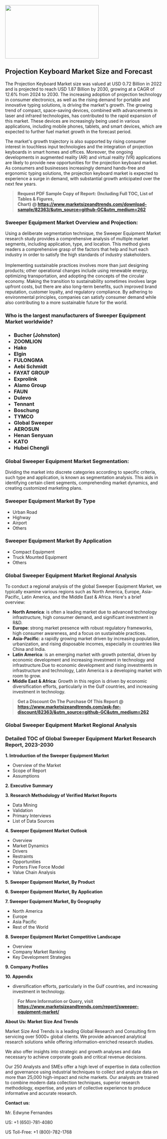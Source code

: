 <p><img class="alignnone size-medium wp-image-20088" src="https://ffe5etoiles.com/wp-content/uploads/2024/12/MST1-300x171.png" alt="" width="300" height="171" /></p><h2>Projection Keyboard Market Size and Forecast</h2><p>The Projection Keyboard Market size was valued at USD 0.72 Billion in 2022 and is projected to reach USD 1.87 Billion by 2030, growing at a CAGR of 12.6% from 2024 to 2030. The increasing adoption of projection technology in consumer electronics, as well as the rising demand for portable and innovative typing solutions, is driving the market's growth. The growing trend of compact, space-saving devices, combined with advancements in laser and infrared technologies, has contributed to the rapid expansion of this market. These devices are increasingly being used in various applications, including mobile phones, tablets, and smart devices, which are expected to further fuel market growth in the forecast period.</p><p>The market's growth trajectory is also supported by rising consumer interest in touchless input technologies and the integration of projection keyboards in smart homes and offices. Moreover, the ongoing developments in augmented reality (AR) and virtual reality (VR) applications are likely to provide new opportunities for the projection keyboard market. As consumers and businesses increasingly demand hands-free and ergonomic typing solutions, the projection keyboard market is expected to experience a surge in demand, with substantial growth anticipated over the next few years.</p></p><blockquote id="" class=""><strong>Request PDF Sample Copy of Report: (Including Full TOC, List of Tables &amp; Figures, Chart)&nbsp;@&nbsp;<strong><a href="https://www.marketsizeandtrends.com/download-sample/82363/&utm_source=github-GC&utm_medium=262" target="_blank">https://www.marketsizeandtrends.com/download-sample/82363/&utm_source=github-GC&utm_medium=262</a></strong></strong></blockquote><h3 id="" class="">Sweeper Equipment Market&nbsp;Overview and Projection:</h3><p id="" class="">Using a deliberate segmentation technique, the Sweeper Equipment Market research study provides a comprehensive analysis of multiple market segments, including application, type, and location. This method gives readers a comprehensive grasp of the factors that help and hurt each industry in order to satisfy the high standards of industry stakeholders. <br /> <br />Implementing sustainable practices involves more than just designing products; other operational changes include using renewable energy, optimizing transportation, and adopting the concepts of the circular economy. Making the transition to sustainability sometimes involves large upfront costs, but there are also long-term benefits, such improved brand reputation, customer loyalty, and regulatory compliance. By adhering to environmental principles, companies can satisfy consumer demand while also contributing to a more sustainable future for the world.</p><h3 id="" class="">Who is the largest manufacturers of&nbsp;Sweeper Equipment Market worldwide?</h3><h3 class=""><p><ul><li>Bucher (Johnston) </li><li> ZOOMLION </li><li> Hako </li><li> Elgin </li><li> FULONGMA </li><li> Aebi Schmidt </li><li> FAYAT GROUP </li><li> Exprolink </li><li> Alamo Group </li><li> FAUN </li><li> Dulevo </li><li> Tennant </li><li> Boschung </li><li> TYMCO </li><li> Global Sweeper </li><li> AEROSUN </li><li> Henan Senyuan </li><li> KATO </li><li> Hubei Chengli</li></ul></p></h3><h3 id="" class="">Global&nbsp;Sweeper Equipment Market Segmentation:</h3><p id="" class="">Dividing the market into discrete categories according to specific criteria, such type and application, is known as segmentation analysis. This aids in identifying certain client segments, comprehending market dynamics, and creating customized marketing plans.</p><h3 id="" class="">Sweeper Equipment Market&nbsp;By Type</h3><p><p><ul><li>Urban Road</li><li> Highway</li><li> Airport</li><li> Others</p></li></ul></p></p><h3 id="" class="">Sweeper Equipment Market&nbsp;By Application</h3><p class=""><p><ul><li>Compact Equipment</li><li> Truck Mounted Equipment</li><li> Others</li></ul></p></p><h3 id="" class="">Global Sweeper Equipment Market Regional Analysis</h3><p id="" class="">To conduct a regional analysis of the global Sweeper Equipment Market, we typically examine various regions such as North America, Europe, Asia-Pacific, Latin America, and the Middle East &amp; Africa. Here's a brief overview:</p><ul><li><strong>North America</strong>: is often a leading market due to advanced technology infrastructure, high consumer demand, and significant investment in R&amp;D.</li><li><strong>Europe</strong>: strong market presence with robust regulatory frameworks, high consumer awareness, and a focus on sustainable practices.</li><li><strong>Asia-Pacific</strong>: a rapidly growing market driven by increasing population, urbanization, and rising disposable incomes, especially in countries like China and India.</li><li><strong>Latin America</strong>: is an emerging market with growth potential, driven by economic development and increasing investment in technology and infrastructure.Due to economic development and rising investments in infrastructure and technology, Latin America is a developing market with room to grow.</li><li><strong>Middle East &amp; Africa</strong>: Growth in this region is driven by economic diversification efforts, particularly in the Gulf countries, and increasing investment in technology.</li></ul><blockquote id="" class=""><strong>Get a Discount On The Purchase Of This Report @ <strong><a href="https://www.marketsizeandtrends.com/ask-for-discount/82363/&utm_source=github-GC&utm_medium=262" target="_blank">https://www.marketsizeandtrends.com/ask-for-discount/82363/&utm_source=github-GC&utm_medium=262</a></strong></strong></blockquote><h3 id="" class="">Global Sweeper Equipment Market Regional Analysis</h3><h3 id="" class="">Detailed TOC of Global Sweeper Equipment Market Research Report, 2023-2030</h3><p id="" class=""><strong>1. Introduction of the Sweeper Equipment Market</strong></p><ul><li>Overview of the Market</li><li>Scope of Report</li><li>Assumptions</li></ul><p id="" class=""><strong>2. Executive Summary</strong></p><p id="" class=""><strong>3. Research Methodology of Verified Market Reports</strong></p><ul><li>Data Mining</li><li>Validation</li><li>Primary Interviews</li><li>List of Data Sources</li></ul><p id="" class=""><strong>4. Sweeper Equipment Market Outlook</strong></p><ul><li>Overview</li><li>Market Dynamics</li><li>Drivers</li><li>Restraints</li><li>Opportunities</li><li>Porters Five Force Model</li><li>Value Chain Analysis</li></ul><p id="" class=""><strong>5. Sweeper Equipment Market, By Product</strong></p><p id="" class=""><strong>6. Sweeper Equipment Market, By Application</strong></p><p id="" class=""><strong>7. Sweeper Equipment Market, By Geography</strong></p><ul><li>North America</li><li>Europe</li><li>Asia Pacific</li><li>Rest of the World</li></ul><p id="" class=""><strong>8. Sweeper Equipment Market Competitive Landscape</strong></p><ul><li>Overview</li><li>Company Market Ranking</li><li>Key Development Strategies</li></ul><p id="" class=""><strong>9. Company Profiles</strong></p><p id="" class=""><strong>10. Appendix</strong></p><ul><li>diversification efforts, particularly in the Gulf countries, and increasing investment in technology.</li></ul><blockquote id="" class=""><strong>For More Information or Query, visit <strong><strong><a href="https://www.marketsizeandtrends.com/report/sweeper-equipment-market/" target="_blank">https://www.marketsizeandtrends.com/report/sweeper-equipment-market/</a></strong></strong></strong></blockquote><p id="" class=""><strong>About Us: Market Size And Trends</strong></p><p id="" class="">Market Size And Trends is a leading Global Research and Consulting firm servicing over 5000+ global clients. We provide advanced analytical research solutions while offering information-enriched research studies.</p><p id="" class="">We also offer insights into strategic and growth analyses and data necessary to achieve corporate goals and critical revenue decisions.</p><p id="" class="">Our 250 Analysts and SMEs offer a high level of expertise in data collection and governance using industrial techniques to collect and analyze data on more than 25,000 high-impact and niche markets. Our analysts are trained to combine modern data collection techniques, superior research methodology, expertise, and years of collective experience to produce informative and accurate research.</p><p id="" class=""><strong>Contact us:</strong></p><p id="" class="">Mr. Edwyne Fernandes</p><p id="" class="">US: +1 (650)-781-4080</p><p id="" class="">US Toll-Free: +1 (800)-782-1768</p>

